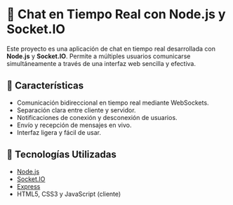 # 💬 Chat en Tiempo Real con Node.js y Socket.IO

Este proyecto es una aplicación de chat en tiempo real desarrollada con **Node.js** y **Socket.IO**. Permite a múltiples usuarios comunicarse simultáneamente a través de una interfaz web sencilla y efectiva.

## 🚀 Características

- Comunicación bidireccional en tiempo real mediante WebSockets.
- Separación clara entre cliente y servidor.
- Notificaciones de conexión y desconexión de usuarios.
- Envío y recepción de mensajes en vivo.
- Interfaz ligera y fácil de usar.

## 🧱 Tecnologías Utilizadas

- [Node.js](https://nodejs.org/)
- [Socket.IO](https://socket.io/)
- [Express](https://expressjs.com/)
- HTML5, CSS3 y JavaScript (cliente)
